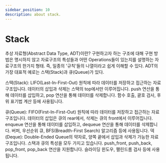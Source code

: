 ```yaml
---
sidebar_position: 10
description: about stack.
---
```


# Stack

추상 자료형(Abstract Data Type, ADT)이란?
구현하고자 하는 구조에 대해 구현 방법은 명시하지 않고 자료구조의 특성들과 어떤 Operations들이 있는지를 설명하는 자료구조의 한가지 형태. 즉, 일종의 '규칙'들의 나열이라고 쉽게 이해할 수 있다. ADT의 가장 대표적 예로는 스택(Stack)과 큐(Queue)가 있다.

스택(Stack):
LIFO(Last-In-First-Out) 원칙에 따라 데이터를 저장하고 접근하는 자료구조입니다.
데이터의 삽입과 삭제는 스택의 top에서만 이루어집니다.
push 연산을 통해 데이터를 삽입하고, pop 연산을 통해 데이터를 삭제합니다.
함수 호출, 괄호 검사, 후위 표기법 계산 등에 사용됩니다.

큐(Queue):
FIFO(First-In-First-Out) 원칙에 따라 데이터를 저장하고 접근하는 자료구조입니다.
데이터의 삽입은 큐의 rear에서, 삭제는 큐의 front에서 이루어집니다.
enqueue 연산을 통해 데이터를 삽입하고, dequeue 연산을 통해 데이터를 삭제합니다.
버퍼, 우선순위 큐, BFS(Breadth-First Search) 알고리즘 등에 사용됩니다.
덱(Deque):
Double-Ended Queue의 약자로, 양쪽 끝에서 삽입과 삭제가 가능한 자료구조입니다.
스택과 큐의 특성을 모두 가지고 있습니다.
push_front, push_back, pop_front, pop_back 연산을 지원합니다.
슬라이딩 윈도우, 팰린드롬 검사 등에 사용됩니다.

